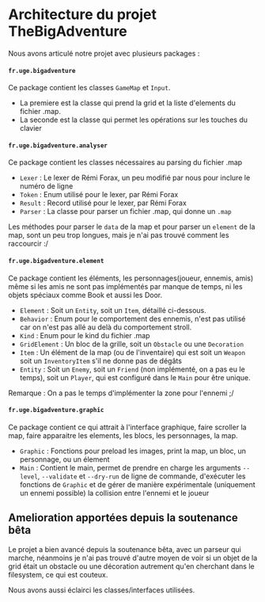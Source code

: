# Architecture du projet TheBigAdventure

Nous avons articulé notre projet avec plusieurs packages :

#### `fr.uge.bigadventure`

Ce package contient les classes `GameMap` et `Input`. 

- La premiere est la classe qui prend la grid et la liste d'elements du fichier .map. 
- La seconde est la classe qui permet les opérations sur les touches du clavier

#### `fr.uge.bigadventure.analyser`

Ce package contient les classes nécessaires au parsing du fichier .map

- `Lexer` : Le lexer de Rémi Forax, un peu modifié par nous pour inclure le numéro de ligne
- `Token` : Enum utilisé pour le lexer, par Rémi Forax
- `Result` : Record utilisé pour le lexer, par Rémi Forax  
- `Parser` : La classe pour parser un fichier .map, qui donne un `.map`

Les méthodes pour parser le `data` de la map et pour parser un `element` de la map, sont un peu trop longues, mais je n'ai pas trouvé comment les raccourcir :/

#### `fr.uge.bigadventure.element`

Ce package contient les éléments, les personnages(joueur, ennemis, amis) même si les amis ne sont pas implémentés par manque de temps, ni les objets spéciaux comme Book et aussi les Door.

- `Element` : Soit un `Entity`, soit un `Item`, détaillé ci-dessous.
- `Behavior` : Enum pour le comportement des ennemis, n'est pas utilisé car on n'est pas allé au delà du comportement stroll.
- `Kind` : Enum pour le kind du fichier .map
- `GridElement` : Un bloc de la grille, soit un `Obstacle` ou une `Decoration`
- `Item` : Un élément de la map (ou de l'inventaire) qui est soit un `Weapon` soit un `InventoryItem` s'il ne donne pas de dégâts
- `Entity` : Soit un `Enemy`, soit un `Friend` (non implémenté, on a pas eu le temps), soit un `Player`, qui est configuré dans le `Main` pour être unique.

Remarque : On a pas le temps d'implémenter la zone pour l'ennemi ;/

#### `fr.uge.bigadventure.graphic`

Ce package contient ce qui attrait à l'interface graphique, faire scroller la map, faire apparaitre les elements, les blocs, les personnages, la map.

- `Graphic` : Fonctions pour preload les images, print la map, un bloc, un personnage, ou un élement
- `Main` : Contient le main, permet de prendre en charge les arguments `--level`, `--validate` et `--dry-run` de ligne de commande, d'exécuter les fonctions de `Graphic` et de gérer de manière expérimentale (uniquement un ennemi possible) la collision entre l'ennemi et le joueur

## Amelioration apportées depuis la soutenance bêta

Le projet a bien avancé depuis la soutenance bêta, avec un parseur qui marche, néanmoins je n'ai pas trouvé d'autre moyen de voir si un objet de la grid était un obstacle ou une décoration autrement qu'en cherchant dans le filesystem, ce qui est couteux.

Nous avons aussi éclairci les classes/interfaces utilisées.


